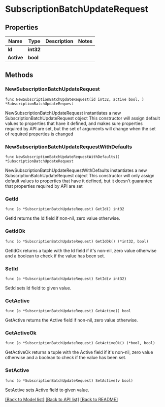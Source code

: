 # SubscriptionBatchUpdateRequest

## Properties

Name | Type | Description | Notes
------------ | ------------- | ------------- | -------------
**Id** | **int32** |  | 
**Active** | **bool** |  | 

## Methods

### NewSubscriptionBatchUpdateRequest

`func NewSubscriptionBatchUpdateRequest(id int32, active bool, ) *SubscriptionBatchUpdateRequest`

NewSubscriptionBatchUpdateRequest instantiates a new SubscriptionBatchUpdateRequest object
This constructor will assign default values to properties that have it defined,
and makes sure properties required by API are set, but the set of arguments
will change when the set of required properties is changed

### NewSubscriptionBatchUpdateRequestWithDefaults

`func NewSubscriptionBatchUpdateRequestWithDefaults() *SubscriptionBatchUpdateRequest`

NewSubscriptionBatchUpdateRequestWithDefaults instantiates a new SubscriptionBatchUpdateRequest object
This constructor will only assign default values to properties that have it defined,
but it doesn't guarantee that properties required by API are set

### GetId

`func (o *SubscriptionBatchUpdateRequest) GetId() int32`

GetId returns the Id field if non-nil, zero value otherwise.

### GetIdOk

`func (o *SubscriptionBatchUpdateRequest) GetIdOk() (*int32, bool)`

GetIdOk returns a tuple with the Id field if it's non-nil, zero value otherwise
and a boolean to check if the value has been set.

### SetId

`func (o *SubscriptionBatchUpdateRequest) SetId(v int32)`

SetId sets Id field to given value.


### GetActive

`func (o *SubscriptionBatchUpdateRequest) GetActive() bool`

GetActive returns the Active field if non-nil, zero value otherwise.

### GetActiveOk

`func (o *SubscriptionBatchUpdateRequest) GetActiveOk() (*bool, bool)`

GetActiveOk returns a tuple with the Active field if it's non-nil, zero value otherwise
and a boolean to check if the value has been set.

### SetActive

`func (o *SubscriptionBatchUpdateRequest) SetActive(v bool)`

SetActive sets Active field to given value.



[[Back to Model list]](../README.md#documentation-for-models) [[Back to API list]](../README.md#documentation-for-api-endpoints) [[Back to README]](../README.md)


